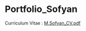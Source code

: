 # Portfolio_Sofyan
Curriculum Vitae :
[M.Sofyan_CV.pdf](https://github.com/fiyan123/Portfolio_Sofyan/files/11598434/M.Sofyan_CV.pdf)
